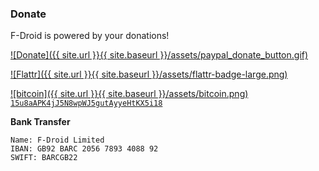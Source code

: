 
### Donate

F-Droid is powered by your donations!

[![Donate]({{ site.url }}{{ site.baseurl }}/assets/paypal_donate_button.gif)](https://www.paypal.com/cgi-bin/webscr?cmd=_s-xclick&hosted_button_id=E2FCXCT6837GL)

[![Flattr]({{ site.url }}{{ site.baseurl }}/assets/flattr-badge-large.png)](https://flattr.com/thing/343053/F-Droid-Repository)

[![bitcoin]({{ site.url }}{{ site.baseurl }}/assets/bitcoin.png)](https://blockchain.info/address/15u8aAPK4jJ5N8wpWJ5gutAyyeHtKX5i18)
[`15u8aAPK4jJ5N8wpWJ5gutAyyeHtKX5i18`](bitcoin:15u8aAPK4jJ5N8wpWJ5gutAyyeHtKX5i18)

__Bank Transfer__

```nohighlight
Name: F-Droid Limited
IBAN: GB92 BARC 2056 7893 4088 92
SWIFT: BARCGB22
```
